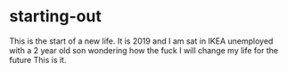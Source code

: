 # starting-out

This is the start of a new life. It is 2019 and I am sat in IKEA unemployed with a 2 year old son wondering how the fuck I will change my life for the future
This is it.
